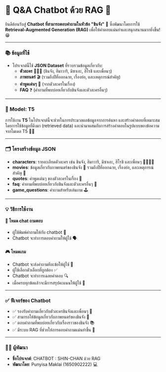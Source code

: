 # 🤖 Q&A Chatbot ด้วย RAG 🎉
ยินดีต้อนรับสู่ **Chatbot ที่สามารถตอบคำถามในหัวข้อ "ชินจัง"** 💬 ซึ่งพัฒนาโดยการใช้ **Retrieval-Augmented Generation (RAG)** เพื่อให้คำตอบแม่นยำและสนุกสนานมากยิ่งขึ้น! 😁

---

### 📚 ข้อมูลที่ใช้
- โปรเจกต์นี้ใช้ **JSON Dataset** ที่รวบรวมข้อมูลเกี่ยวกับ:
  - **ตัวละคร** 🧑‍🤝‍🧑 (ชินจัง, ฮิมาวาริ, มิซาเอะ, ฮิโรชิ และเพื่อนๆ)
  - **ภาพยนตร์** 🎬 (รวมถึงปีที่ออกฉาย, เรื่องย่อ, และเหตุการณ์สำคัญ)
  - **คำพูดเด่นๆ** 💬 (จากตัวละครในเรื่อง)
  - **FAQ** ❓ (คำถามที่พบบ่อยเกี่ยวกับชินจังและตัวละครอื่นๆ)

---

### 🤖 Model: T5
การใช้งาน **T5** ในโปรเจกต์นี้จะช่วยในการประมวลผลข้อมูลจากการค้นหา และสร้างคำตอบที่เหมาะสม โดยการใช้ข้อมูลที่ดึงมา (retrieved data) และนำมาผสมกับการสร้างคำตอบในรูปแบบของข้อความจากโมเดล T5 🧠✨

---

### 🗂️ โครงสร้างข้อมูล JSON
- **characters**: รายละเอียดตัวละคร เช่น ชินจัง, ฮิมาวาริ, มิซาเอะ, ฮิโรชิ และเพื่อนๆ 👨‍👩‍👧‍👦
- **movies**: ข้อมูลเกี่ยวกับภาพยนตร์ของชินจัง 🎥 รวมถึงปีที่ออกฉาย, เรื่องย่อ, และเหตุการณ์สำคัญ 📅
- **quotes**: คำพูดเด่นๆ ของตัวละครในเรื่อง 💬
- **faq**: คำถามที่พบบ่อยเกี่ยวกับชินจังและตัวละครอื่นๆ 🤔
- **game_questions**: คำถามสำหรับเล่นเกม 🕹️

---

### 💡 วิธีการใช้งาน

#### 👾 โหมด chat ถามตอบ
- ผู้ใช้พิมพ์คำถามให้กับ chatbot 💬
- Chatbot จะทำการตอบคำถามให้ผู้ใช้ 🗣️

#### 🎮 โหมดเกม
- Chatbot จะส่งคำถามทีละข้อให้ผู้ใช้ 📜
- ผู้ใช้เลือกตัวเลือกที่ถูกต้อง ✅
- Chatbot จะทำการเฉลยคำตอบ 🔍
- เมื่อครบทุกข้อแล้วจะมีการสรุปคะแนนให้ผู้ใช้ 🏅

---

### ✅ ฟีเจอร์ของ Chatbot
- ✅ รองรับคำถามเกี่ยวกับตัวละครชินจังและเพื่อนๆ 👦
- ✅ สามารถให้ข้อมูลเกี่ยวกับภาพยนตร์ของชินจัง 🎥
- ✅ ตอบคำถามที่พบบ่อยเกี่ยวกับเรื่องราวของชินจัง 📚
- ✅ มีระบบ RAG ที่ช่วยให้การตอบคำถามแม่นยำขึ้น 🎯

---

### 👨‍💻 ผู้พัฒนา
- **ชื่อโปรเจกต์**: CHATBOT : SHIN-CHAN ด้วย RAG
- **พัฒนาโดย**: Punyisa Maklai (1650902222) 💻
